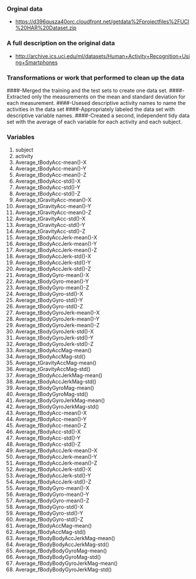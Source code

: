 ### Orginal data
- https://d396qusza40orc.cloudfront.net/getdata%2Fprojectfiles%2FUCI%20HAR%20Dataset.zip 

### A full description on the original data
- http://archive.ics.uci.edu/ml/datasets/Human+Activity+Recognition+Using+Smartphones 

### Transformations or work that performed to clean up the data
####-Merged the training and the test sets to create one data set.
####-Extracted only the measurements on the mean and standard deviation for each measurement. 
####-Usesed descriptive activity names to name the activities in the data set
####-Appropriately labeled the data set with descriptive variable names. 
####-Created a second, independent tidy data set with the average of each variable for each activity and each subject. 


### Variables
1. subject
2. activity
3. Average_tBodyAcc-mean()-X
4. Average_tBodyAcc-mean()-Y
5. Average_tBodyAcc-mean()-Z
6. Average_tBodyAcc-std()-X
7. Average_tBodyAcc-std()-Y
8. Average_tBodyAcc-std()-Z
9. Average_tGravityAcc-mean()-X
10. Average_tGravityAcc-mean()-Y
11. Average_tGravityAcc-mean()-Z
12. Average_tGravityAcc-std()-X
13. Average_tGravityAcc-std()-Y
14. Average_tGravityAcc-std()-Z
15. Average_tBodyAccJerk-mean()-X
16. Average_tBodyAccJerk-mean()-Y
17. Average_tBodyAccJerk-mean()-Z
18. Average_tBodyAccJerk-std()-X
19. Average_tBodyAccJerk-std()-Y
20. Average_tBodyAccJerk-std()-Z
21. Average_tBodyGyro-mean()-X
22. Average_tBodyGyro-mean()-Y
23. Average_tBodyGyro-mean()-Z
24. Average_tBodyGyro-std()-X
25. Average_tBodyGyro-std()-Y
26. Average_tBodyGyro-std()-Z
27. Average_tBodyGyroJerk-mean()-X
28. Average_tBodyGyroJerk-mean()-Y
29. Average_tBodyGyroJerk-mean()-Z
30. Average_tBodyGyroJerk-std()-X
31. Average_tBodyGyroJerk-std()-Y
32. Average_tBodyGyroJerk-std()-Z
33. Average_tBodyAccMag-mean()
34. Average_tBodyAccMag-std()
35. Average_tGravityAccMag-mean()
36. Average_tGravityAccMag-std()
37. Average_tBodyAccJerkMag-mean()
38. Average_tBodyAccJerkMag-std()
39. Average_tBodyGyroMag-mean()
40. Average_tBodyGyroMag-std()
41. Average_tBodyGyroJerkMag-mean()
42. Average_tBodyGyroJerkMag-std()
43. Average_fBodyAcc-mean()-X
44. Average_fBodyAcc-mean()-Y
45. Average_fBodyAcc-mean()-Z
46. Average_fBodyAcc-std()-X
47. Average_fBodyAcc-std()-Y
48. Average_fBodyAcc-std()-Z
49. Average_fBodyAccJerk-mean()-X
50. Average_fBodyAccJerk-mean()-Y
51. Average_fBodyAccJerk-mean()-Z
52. Average_fBodyAccJerk-std()-X
53. Average_fBodyAccJerk-std()-Y
54. Average_fBodyAccJerk-std()-Z
55. Average_fBodyGyro-mean()-X
56. Average_fBodyGyro-mean()-Y
57. Average_fBodyGyro-mean()-Z
58. Average_fBodyGyro-std()-X
59. Average_fBodyGyro-std()-Y
60. Average_fBodyGyro-std()-Z
61. Average_fBodyAccMag-mean()
62. Average_fBodyAccMag-std()
63. Average_fBodyBodyAccJerkMag-mean()
64. Average_fBodyBodyAccJerkMag-std()
65. Average_fBodyBodyGyroMag-mean()
66. Average_fBodyBodyGyroMag-std()
67. Average_fBodyBodyGyroJerkMag-mean()
68. Average_fBodyBodyGyroJerkMag-std()
